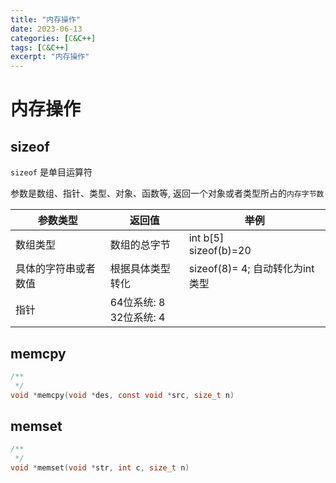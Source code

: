 ```yaml
---
title: "内存操作"
date: 2023-06-13
categories: [C&C++]
tags: [C&C++]
excerpt: "内存操作"
---
```


# 内存操作

## sizeof

`sizeof` 是单目运算符

参数是数组、指针、类型、对象、函数等, 返回一个对象或者类型所占的`内存字节数`

| 参数类型              | 返回值                     | 举例                            |
| -------------------- | -------------------------- | ------------------------------ |
| 数组类型             | 数组的总字节                | int b[5]<br>sizeof(b)=20        |
| 具体的字符串或者数值  | 根据具体类型转化            | sizeof(8)= 4; 自动转化为int类型  |
| 指针                 | 64位系统: 8<br>32位系统: 4 |

## memcpy

```c
/**
 */
void *memcpy(void *des, const void *src, size_t n)
```

## memset

```c
/**
 */
void *memset(void *str, int c, size_t n)
```